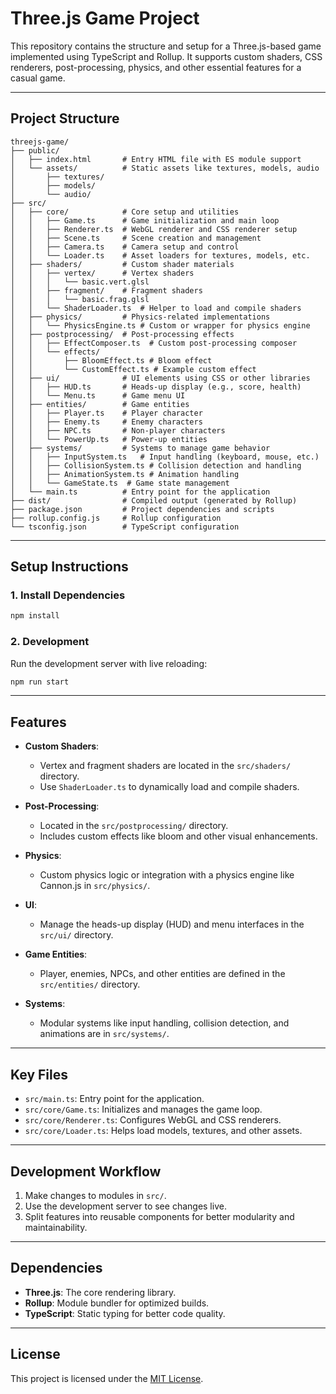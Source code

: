 
# Three.js Game Project

This repository contains the structure and setup for a Three.js-based game implemented using TypeScript and Rollup. It supports custom shaders, CSS renderers, post-processing, physics, and other essential features for a casual game.

---

## **Project Structure**

```plaintext
threejs-game/
├── public/
│   ├── index.html       # Entry HTML file with ES module support
│   └── assets/          # Static assets like textures, models, audio
│       ├── textures/
│       ├── models/
│       └── audio/
├── src/
│   ├── core/            # Core setup and utilities
│   │   ├── Game.ts      # Game initialization and main loop
│   │   ├── Renderer.ts  # WebGL renderer and CSS renderer setup
│   │   ├── Scene.ts     # Scene creation and management
│   │   ├── Camera.ts    # Camera setup and control
│   │   └── Loader.ts    # Asset loaders for textures, models, etc.
│   ├── shaders/         # Custom shader materials
│   │   ├── vertex/      # Vertex shaders
│   │   │   └── basic.vert.glsl
│   │   ├── fragment/    # Fragment shaders
│   │   │   └── basic.frag.glsl
│   │   └── ShaderLoader.ts  # Helper to load and compile shaders
│   ├── physics/         # Physics-related implementations
│   │   └── PhysicsEngine.ts # Custom or wrapper for physics engine
│   ├── postprocessing/  # Post-processing effects
│   │   ├── EffectComposer.ts  # Custom post-processing composer
│   │   └── effects/
│   │       ├── BloomEffect.ts # Bloom effect
│   │       └── CustomEffect.ts # Example custom effect
│   ├── ui/              # UI elements using CSS or other libraries
│   │   ├── HUD.ts       # Heads-up display (e.g., score, health)
│   │   └── Menu.ts      # Game menu UI
│   ├── entities/        # Game entities
│   │   ├── Player.ts    # Player character
│   │   ├── Enemy.ts     # Enemy characters
│   │   ├── NPC.ts       # Non-player characters
│   │   └── PowerUp.ts   # Power-up entities
│   ├── systems/         # Systems to manage game behavior
│   │   ├── InputSystem.ts   # Input handling (keyboard, mouse, etc.)
│   │   ├── CollisionSystem.ts # Collision detection and handling
│   │   ├── AnimationSystem.ts # Animation handling
│   │   └── GameState.ts  # Game state management
│   └── main.ts          # Entry point for the application
├── dist/                # Compiled output (generated by Rollup)
├── package.json         # Project dependencies and scripts
├── rollup.config.js     # Rollup configuration
└── tsconfig.json        # TypeScript configuration
```

---

## **Setup Instructions**

### **1. Install Dependencies**
```bash
npm install
```

### **2. Development**
Run the development server with live reloading:
```bash
npm run start
```

---

## **Features**

- **Custom Shaders**:
  - Vertex and fragment shaders are located in the `src/shaders/` directory.
  - Use `ShaderLoader.ts` to dynamically load and compile shaders.

- **Post-Processing**:
  - Located in the `src/postprocessing/` directory.
  - Includes custom effects like bloom and other visual enhancements.

- **Physics**:
  - Custom physics logic or integration with a physics engine like Cannon.js in `src/physics/`.

- **UI**:
  - Manage the heads-up display (HUD) and menu interfaces in the `src/ui/` directory.

- **Game Entities**:
  - Player, enemies, NPCs, and other entities are defined in the `src/entities/` directory.

- **Systems**:
  - Modular systems like input handling, collision detection, and animations are in `src/systems/`.

---

## **Key Files**

- `src/main.ts`: Entry point for the application.
- `src/core/Game.ts`: Initializes and manages the game loop.
- `src/core/Renderer.ts`: Configures WebGL and CSS renderers.
- `src/core/Loader.ts`: Helps load models, textures, and other assets.

---

## **Development Workflow**

1. Make changes to modules in `src/`.
2. Use the development server to see changes live.
3. Split features into reusable components for better modularity and maintainability.

---

## **Dependencies**

- **Three.js**: The core rendering library.
- **Rollup**: Module bundler for optimized builds.
- **TypeScript**: Static typing for better code quality.

---

## **License**

This project is licensed under the [MIT License](LICENSE).
